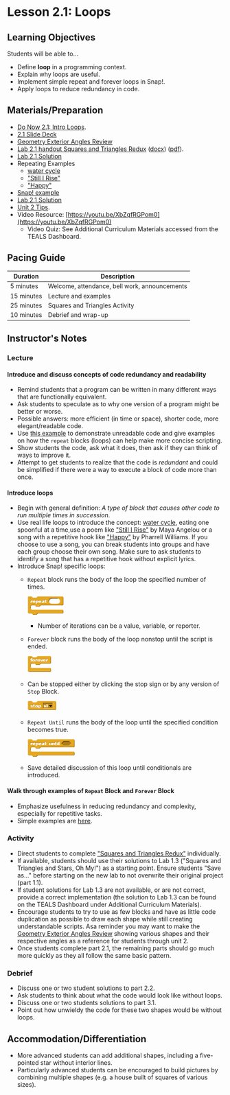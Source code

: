 # Lesson 2.1: Loops

## Learning Objectives

Students will be able to...

* Define **loop** in a programming context.
* Explain why loops are useful.
* Implement simple repeat and forever loops in Snap!.
* Apply loops to reduce redundancy in code.

## Materials/Preparation

* [Do Now 2.1: Intro Loops](do_now_21.md).
* [2.1 Slide Deck](https://github.com/TEALSK12/introduction-to-computer-science/raw/master/slidedecks/TEALS%20SNAP%202.1.pptx)
* [Geometry Exterior Angles Review](Geometry_Exterior_Angles.pdf)
* [Lab 2.1 handout Squares and Triangles Redux](lab_21.md) ([docx](https://github.com/TEALSK12/introduction-to-computer-science/raw/master/Unit%202%20Word/Lab%202.1%20Triangles%20and%20Squares%20Redux.docx)) ([pdf](https://github.com/TEALSK12/introduction-to-computer-science/raw/master/Unit%202%20PDF/Lab%202.1%20Triangles%20and%20Squares%20Redux.pdf)).
* [Lab 2.1 Solution](https://www.tealsk12.org/intro-to-computer-science-sample-solutions/)
* Repeating Examples
  * [water cycle](https://pmm.nasa.gov/education/water-cycle)
  * ["Still I Rise"](https://m.poets.org/poetsorg/poem/still-i-rise)
  * ["Happy"](https://genius.com/Pharrell-williams-happy-lyrics)
* [Snap! example](http://snap.berkeley.edu/snapsource/snap.html#present:Username=brettwo&ProjectName=Lesson%202.1%20Example)
* [Lab 2.1 Solution](https://www.tealsk12.org/intro-to-computer-science-sample-solutions/)
* [Unit 2 Tips](unit_2_tips.md).
* Video Resource: [https://youtu.be/XbZqfRGPom0](https://youtu.be/XbZqfRGPom0)
  * Video Quiz: See Additional Curriculum Materials accessed from the TEALS Dashboard.

## Pacing Guide

| Duration   | Description                                   |
| ---------- | --------------------------------------------- |
| 5 minutes  | Welcome, attendance, bell work, announcements |
| 15 minutes | Lecture and examples                          |
| 25 minutes | Squares and Triangles Activity             |
| 10 minutes | Debrief and wrap-up                           |

## Instructor's Notes

### Lecture

#### Introduce and discuss concepts of code redundancy and readability

* Remind students that a program can be written in many different ways that are functionally equivalent.
* Ask students to speculate as to why one version of a program might be better or worse.
* Possible answers: more efficient (in time or space), shorter code, more elegant/readable code.
* Use [this example](https://snap.berkeley.edu/snap/snap.html#present:Username=andrewspiece&ProjectName=Lesson%202.1%20Example) to demonstrate unreadable code and give examples on how the `repeat` blocks (loops) can help make more concise scripting.
* Show students the code, ask what it does, then ask if they can think of ways to improve it.
* Attempt to get students to realize that the code is _redundant_ and could be simplified if there were a way to execute a block of code more than once.

#### Introduce loops

* Begin with general definition: _A type of block that causes other code to run multiple times in succession_.
* Use real life loops to introduce the concept: [water cycle](https://pmm.nasa.gov/education/water-cycle), eating one spoonful at a time,use a poem like ["Still I Rise"](https://m.poets.org/poetsorg/poem/still-i-rise) by Maya Angelou or a song with a repetitive hook like ["Happy"](https://genius.com/Pharrell-williams-happy-lyrics) by Pharrell Williams. If you choose to use a song, you can break students into groups and have each group choose their own song.  Make sure to ask students to identify a song that has a repetitive hook without explicit lyrics.
* Introduce Snap! specific loops:
  * `Repeat` block runs the body of the loop the specified number of times.

    ![Repeat Block](images/repeat.png)

    * Number of iterations can be a value, variable, or reporter.
  * `Forever` block runs the body of the loop nonstop until the script is ended.

    ![Forever Block](images/forever.png)

  * Can be stopped either by clicking the stop sign or by any version of `Stop` Block.

    ![Stop Block](images/stop.png)

  * `Repeat Until` runs the body of the loop until the specified condition becomes true.

    ![Repeat Until Block](images/repeat_until.png)

  * Save detailed discussion of this loop until conditionals are introduced.

#### Walk through examples of `Repeat` Block and `Forever` Block

* Emphasize usefulness in reducing redundancy and complexity, especially for repetitive tasks.
* Simple examples are [here](http://snap.berkeley.edu/snapsource/snap.html#present:Username=brettwo&ProjectName=Lesson%202.1%20Example).

### Activity

* Direct students to complete ["Squares and Triangles Redux"](lab_21.md) individually.  
* If available, students should use their solutions to Lab 1.3 ("Squares and Triangles and Stars, Oh My!") as a starting point.  Ensure students "Save as..." before starting on the new lab to not overwrite their original project (part 1.1).
* If student solutions for Lab 1.3 are not available, or are not correct, provide a correct implementation (the solution to Lab 1.3 can be found on the TEALS Dashboard under Additional Curriculum Materials).
* Encourage students to try to use as few blocks and have as little code duplication as possible to draw each shape while still creating understandable scripts. Asa reminder you may want to make the [Geometry Exterior Angles Review](Geometry_Exterior_Angles.pdf) showing various shapes and their respective angles as a reference for students through unit 2.
* Once students complete part 2.1, the remaining parts should go much more quickly as they all follow the same basic pattern.

### Debrief

* Discuss one or two student solutions to part 2.2.
* Ask students to think about what the code would look like without loops.
* Discuss one or two students solutions to part 3.1.
* Point out how unwieldy the code for these two shapes would be without loops.

## Accommodation/Differentiation

* More advanced students can add additional shapes, including a five-pointed star without interior lines.  
* Particularly advanced students can be encouraged to build pictures by combining multiple shapes (e.g. a house built of squares of various sizes).

